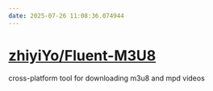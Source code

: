 ```yaml
---
date: 2025-07-26 11:08:36.074944
---
```


# [zhiyiYo/Fluent-M3U8](https://github.com/zhiyiYo/Fluent-M3U8)

cross-platform tool for downloading m3u8 and mpd videos